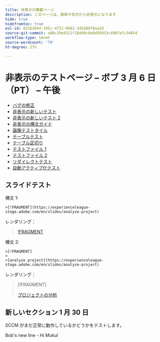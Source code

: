 ```yaml
---
title: 非表示の概要ページ
description: このページは、検索や目次から非表示になります
hide: true
hidefromtoc: true
exl-id: 822b2044-195c-4721-9b81-345d88f8aa2d
source-git-commit: a08c39e8321f18d40c6e8d95033c498fafc34654
workflow-type: tm+mt
source-wordcount: '79'
ht-degree: 27%

---
```


# 非表示のテストページ – ボブ 3 月 6 日（PT） – 午後

+ [バグの修正](hidden/bug-fixes.md)
+ [非表示の新しいテスト](hidden-new-test.md)
+ [非表示の新しいテスト 2](hidden-new-test-2.md)
+ [非表示の構文ガイド](hidden/syntax-style-guide.md)
+ [画像テストタイル](hidden/test-page.md)
+ [テーブルテスト](hidden/tables.md)
+ [テーブル区切り](hidden/table-breaks.md)
+ [テストファイル 1](hidden/note-test.md)
+ [テストファイル 2](hidden-test.md)
+ [リダイレクトテスト](hidden/test-redirection.md)
+ [自動アクティブ化テスト](hidden/autoactivate.md)

## スライドテスト

構文 1:

```
>[!FRAGMENT](https://experienceleague-stage.adobe.com/en/slides/analyze-project)
```

レンダリング：

>[!FRAGMENT](https://experienceleague-stage.adobe.com/en/slides/analyze-project)


構文 2:

```
>[!FRAGMENT]
>
>[analyze project](https://experienceleague-stage.adobe.com/en/slides/analyze-project)
```

レンダリング：

>[!FRAGMENT]
>
>[ プロジェクトの分析 ](https://experienceleague-stage.adobe.com/en/slides/analyze-project)



## 新しいセクション 1 月 30 日

SCCM がまだ正常に動作しているかどうかをテストします。

Bob&#39;s new line - Hi Mukul
